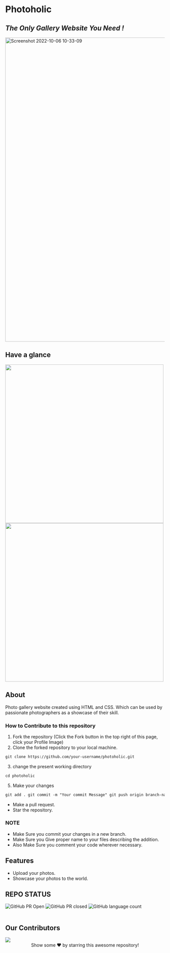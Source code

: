 # Photoholic

## _The Only Gallery Website You Need !_

<img width="959" alt="Screenshot 2022-10-06 10-33-09" src="https://user-images.githubusercontent.com/75678291/194145050-2e35db44-8c4c-4224-9763-acb0b7d56208.png">

## Have a glance

<p float="left">
  <img src="https://user-images.githubusercontent.com/77433607/194157714-18ee2d09-d3a9-47d0-a841-76e7acccfef3.png" width="500" />
  <img src="https://user-images.githubusercontent.com/77433607/194158088-f0136da2-1cce-43b3-a758-e47a1f9c4a6b.png" width="500" /> 
</p>

## About

Photo gallery website created using HTML and CSS. Which can be used by
passionate photographers as a showcase of their skill.

### How to Contribute to this repository

1. Fork the repository (Click the Fork button in the top right of this page,
   click your Profile Image)
2. Clone the forked repository to your local machine.

```markdown
git clone https://github.com/your-username/photoholic.git
```

3. change the present working directory

```markdown
cd photoholic
```

5. Make your changes

```markdown
git add . git commit -m "Your commit Message" git push origin branch-name
```

- Make a pull request.
- Star the repository.

### NOTE

- Make Sure you commit your changes in a new branch.
- Make Sure you Give proper name to your files describing the addition.
- Also Make Sure you comment your code wherever necessary.

## Features

- Upload your photos.
- Showcase your photos to the world.

## REPO STATUS

![GitHub PR Open](https://img.shields.io/github/issues-pr/shivani1706/photoholic?style=for-the-badge&color=aqua)
![GitHub PR closed](https://img.shields.io/github/issues-pr-closed-raw/shivani1706/photoholic?style=for-the-badge&color=blue)
![GitHub language count](https://img.shields.io/github/languages/count/shivani1706/photoholic?style=for-the-badge&color=brightgreen)
<br><br>

## Our Contributors

<a href="https://github.com/shivani1706/photoholic/graphs/contributors">
  <img src="https://contrib.rocks/image?repo=shivani1706/photoholic" />
</a>

<br>
<div align="center">
Show some ❤️ by starring this awesome repository!
</div>
